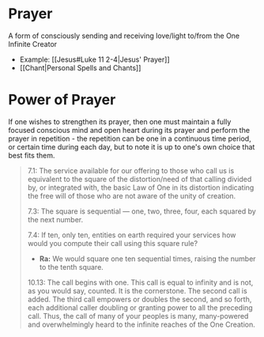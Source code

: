 # Prayer
A form of consciously sending and receiving love/light to/from the One Infinite Creator

- Example: [[Jesus#Luke 11 2-4|Jesus' Prayer]]
- [[Chant|Personal Spells and Chants]]
# Power of Prayer
If one wishes to strengthen its prayer, then one must maintain a fully focused conscious mind and open heart during its prayer and perform the prayer in repetition - the repetition can be one in a continuous time period, or certain time during each day, but to note it is up to one's own choice that best fits them.

>7.1: The service available for our offering to those who call us is equivalent to the square of the distortion/need of that calling divided by, or integrated with, the basic Law of One in its distortion indicating the free will of those who are not aware of the unity of creation.
>
>7.3: The square is sequential — one, two, three, four, each squared by the next number.
>
>7.4: If ten, only ten, entities on earth required your services how would you compute their call using this square rule?
>-  **Ra:** We would square one ten sequential times, raising the number to the tenth square.
>
>10.13: The call begins with one. This call is equal to infinity and is not, as you would say, counted. It is the cornerstone. The second call is added. The third call empowers or doubles the second, and so forth, each additional caller doubling or granting power to all the preceding call. Thus, the call of many of your peoples is many, many-powered and overwhelmingly heard to the infinite reaches of the One Creation.